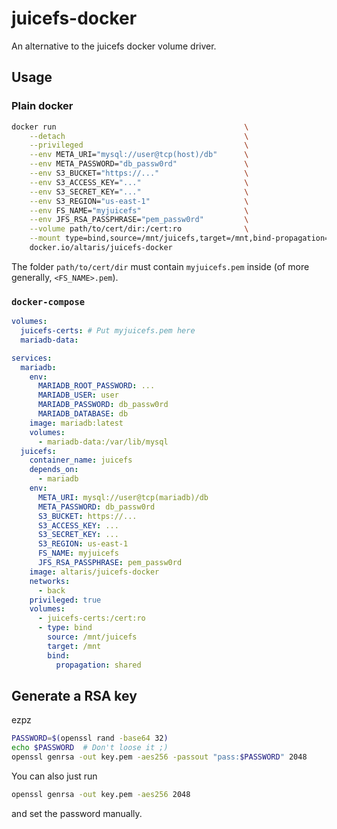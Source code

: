 # juicefs-docker

An alternative to the juicefs docker volume driver.

## Usage

### Plain docker

```sh
docker run                                          \
    --detach                                        \
    --privileged                                    \
    --env META_URI="mysql://user@tcp(host)/db"      \
    --env META_PASSWORD="db_passw0rd"               \
    --env S3_BUCKET="https://..."                   \
    --env S3_ACCESS_KEY="..."                       \
    --env S3_SECRET_KEY="..."                       \
    --env S3_REGION="us-east-1"                     \
    --env FS_NAME="myjuicefs"                       \
    --env JFS_RSA_PASSPHRASE="pem_passw0rd"         \
    --volume path/to/cert/dir:/cert:ro              \
    --mount type=bind,source=/mnt/juicefs,target=/mnt,bind-propagation=shared \
    docker.io/altaris/juicefs-docker
```

The folder `path/to/cert/dir` must contain `myjuicefs.pem` inside (of more
generally, `<FS_NAME>.pem`).

### `docker-compose`

```yml
volumes:
  juicefs-certs: # Put myjuicefs.pem here
  mariadb-data:

services:
  mariadb:
    env:
      MARIADB_ROOT_PASSWORD: ...
      MARIADB_USER: user
      MARIADB_PASSWORD: db_passw0rd
      MARIADB_DATABASE: db
    image: mariadb:latest
    volumes:
      - mariadb-data:/var/lib/mysql
  juicefs:
    container_name: juicefs
    depends_on:
      - mariadb
    env:
      META_URI: mysql://user@tcp(mariadb)/db
      META_PASSWORD: db_passw0rd
      S3_BUCKET: https://...
      S3_ACCESS_KEY: ...
      S3_SECRET_KEY: ...
      S3_REGION: us-east-1
      FS_NAME: myjuicefs
      JFS_RSA_PASSPHRASE: pem_passw0rd
    image: altaris/juicefs-docker
    networks:
      - back
    privileged: true
    volumes:
      - juicefs-certs:/cert:ro
      - type: bind
        source: /mnt/juicefs
        target: /mnt
        bind:
          propagation: shared
```

## Generate a RSA key

ezpz

```sh
PASSWORD=$(openssl rand -base64 32)
echo $PASSWORD  # Don't loose it ;)
openssl genrsa -out key.pem -aes256 -passout "pass:$PASSWORD" 2048
```

You can also just run

```sh
openssl genrsa -out key.pem -aes256 2048
```

and set the password manually.
